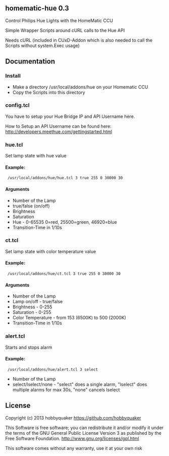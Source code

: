 ## homematic-hue 0.3

Control Philips Hue Lights with the HomeMatic CCU

Simple Wrapper Scripts around cURL calls to the Hue API

Needs cURL (included in CUxD-Addon which is also needed to call the Scripts without system.Exec usage)

## Documentation

### Install

* Make a directory /usr/local/addons/hue on your Homematic CCU
* Copy the Scripts into this directory


### config.tcl

You have to setup your Hue Bridge IP and API Username here.

How to Setup an API Username can be found here: http://developers.meethue.com/gettingstarted.html


### hue.tcl

Set lamp state with hue value

#### Example:
     /usr/local/addons/hue/hue.tcl 3 true 255 0 30000 30

#### Arguments

* Number of the Lamp
* true/false (on/off)
* Brightness
* Saturation
* Hue - 0-65535 0=red, 25500=green, 46920=blue
* Transition-Time in 1/10s

### ct.tcl

Set lamp state with color temperature value

#### Example:
     /usr/local/addons/hue/ct.tcl 3 true 255 0 30000 30

#### Arguments

* Number of the Lamp
* Lamp on/off - true/false
* Brightness - 0-255
* Saturation - 0-255
* Color Temperature - from 153 (6500K) to 500 (2000K)
* Transition-Time in 1/10s


### alert.tcl

Starts and stops alarm

#### Example:
     /usr/local/addons/hue/alert.tcl 3 select

* Number of the Lamp
* select/lselect/none - "select" does a single alarm, "lselect" does multiple alarms for max 30s, "none" cancels lselect


## License

Copyright (c) 2013 hobbyquaker https://github.com/hobbyquaker

This Software is free software; you can redistribute it and/or
modify it under the terms of the GNU General Public License
Version 3 as published by the Free Software Foundation.
http://www.gnu.org/licenses/gpl.html

This software comes without any warranty, use it at your own risk
